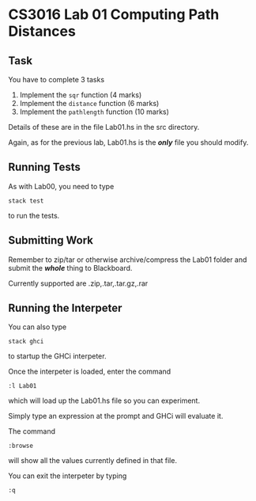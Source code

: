 # CS3016 Lab 01  Computing Path Distances

## Task

You have to complete 3 tasks

1. Implement the `sqr` function (4 marks)
2. Implement the `distance` function (6 marks)
3. Implement the `pathlength` function (10 marks)

Details of these are in the file Lab01.hs
in the src directory.

Again, as for the previous lab, Lab01.hs is the ***only*** file you should modify.

## Running Tests

As with Lab00, you need to type

`stack test`

to run the tests.

## Submitting Work

Remember to zip/tar or otherwise archive/compress the Lab01 folder
and submit the ***whole*** thing to Blackboard.

Currently supported are .zip,.tar,.tar.gz,.rar

## Running the Interpeter

You can also type

`stack ghci` 

to startup the GHCi interpeter.

Once the interpeter is loaded,
enter the command

`:l Lab01`

which will load up the Lab01.hs file so you can experiment.

Simply type an expression at the prompt and GHCi will evaluate it.

The command 

`:browse`

will show all the values currently defined in that file.

You can exit the interpeter by typing

`:q`
